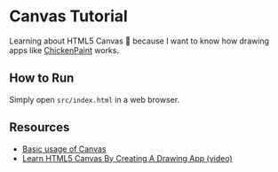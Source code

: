 # Canvas Tutorial
Learning about HTML5 Canvas 🎨 because I want to know how drawing apps like [ChickenPaint](https://github.com/thenickdude/chickenpaint) works.

## How to Run
Simply open `src/index.html` in a web browser.

## Resources
* [Basic usage of Canvas](https://developer.mozilla.org/en-US/docs/Web/API/Canvas_API/Tutorial/Basic_usage)
* [Learn HTML5 Canvas By Creating A Drawing App (video)](https://www.youtube.com/watch?v=3GqUM4mEYKA)
